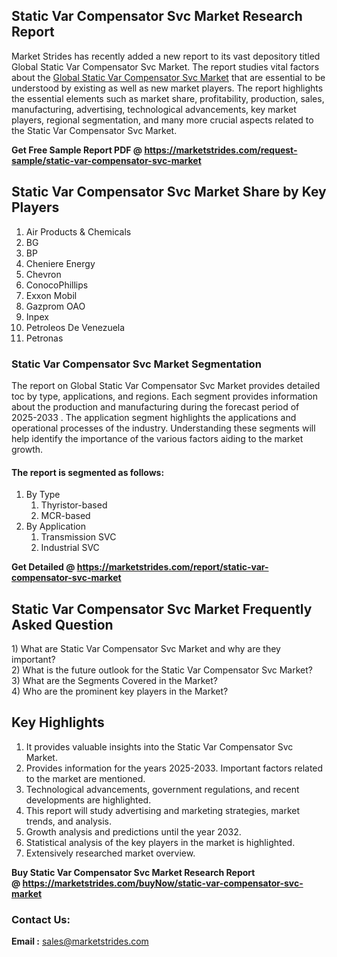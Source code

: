 <h2>Static Var Compensator Svc Market Research Report</h2>
<p>Market Strides has recently added a new report to its vast depository titled Global Static Var Compensator Svc Market. The report studies vital factors about the&nbsp;<a href="https://marketstrides.com/report/static-var-compensator-svc-market">Global Static Var Compensator Svc Market</a>&nbsp;that are essential to be understood by existing as well as new market players. The report highlights the essential elements such as market share, profitability, production, sales, manufacturing, advertising, technological advancements, key market players, regional segmentation, and many more crucial aspects related to the Static Var Compensator Svc Market.</p>
<p><strong>Get Free Sample Report PDF @&nbsp;<a href="https://marketstrides.com/request-sample/static-var-compensator-svc-market">https://marketstrides.com/request-sample/static-var-compensator-svc-market</a></strong></p>
<h2><strong>Static Var Compensator Svc Market Share by Key Players</strong></h2>
<ol>
<li>Air Products &amp; Chemicals</li>
<li>BG</li>
<li>BP</li>
<li>Cheniere Energy</li>
<li>Chevron</li>
<li>ConocoPhillips</li>
<li>Exxon Mobil</li>
<li>Gazprom OAO</li>
<li>Inpex</li>
<li>Petroleos De Venezuela</li>
<li>Petronas</li>
</ol>
<h3><strong>Static Var Compensator Svc Market Segmentation</strong></h3>
<p>The report on Global Static Var Compensator Svc Market provides detailed toc by type, applications, and regions. Each segment provides information about the production and manufacturing during the forecast period of 2025-2033 . The application segment highlights the applications and operational processes of the industry. Understanding these segments will help identify the importance of the various factors aiding to the market growth.</p>
<h4>The report is segmented as follows:</h4>
<ol>
<li>By Type
<ol>
<li>Thyristor-based</li>
<li>MCR-based</li>
</ol>
</li>
<li>By Application
<ol>
<li>Transmission SVC</li>
<li>Industrial SVC</li>
</ol>
</li>
</ol>
<p><strong>Get Detailed @&nbsp;<a href="https://marketstrides.com/report/static-var-compensator-svc-market">https://marketstrides.com/report/static-var-compensator-svc-market</a></strong></p>
<h2 class=""><strong>Static Var Compensator Svc Market Frequently Asked Question</strong></h2>
<div class="">1) What are&nbsp;Static Var Compensator Svc Market and why are they important?
<div class="">
<div class="">2) What is the future outlook for the Static Var Compensator Svc Market?</div>
</div>
</div>
<div class="">3) What are the Segments Covered in the Market?</div>
<div class="">4) Who are the prominent key players in the Market?</div>
<h2><strong>Key Highlights</strong></h2>
<div class="">
<ol>
<li>It provides valuable insights into the Static Var Compensator Svc Market.</li>
<li>Provides information for the years 2025-2033. Important factors related to the market are mentioned.</li>
<li>Technological advancements, government regulations, and recent developments are highlighted.</li>
<li>This report will study advertising and marketing strategies, market trends, and analysis.</li>
<li>Growth analysis and predictions until the year 2032.</li>
<li>Statistical analysis of the key players in the market is highlighted.</li>
<li>Extensively researched market overview.</li>
</ol>
<p><strong>Buy Static Var Compensator Svc Market Research Report @&nbsp;<a href="https://marketstrides.com/buyNow/static-var-compensator-svc-market">https://marketstrides.com/buyNow/static-var-compensator-svc-market</a></strong></p>
<h3>Contact Us:</h3>
<p><strong>Email :</strong> <a href="mailto:sales@marketstrides.com">sales@marketstrides.com</a></p>
</div>
